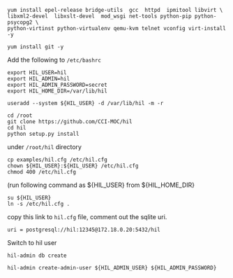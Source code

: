 

```
yum install epel-release bridge-utils  gcc  httpd  ipmitool libvirt \
libxml2-devel  libxslt-devel  mod_wsgi net-tools python-pip python-psycopg2 \
python-virtinst python-virtualenv qemu-kvm telnet vconfig virt-install -y
```

```
yum install git -y
```

Add the following to ```/etc/bashrc```

```
export HIL_USER=hil
export HIL_ADMIN=hil
export HIL_ADMIN_PASSWORD=secret
export HIL_HOME_DIR=/var/lib/hil
```

```
useradd --system ${HIL_USER} -d /var/lib/hil -m -r
```

```
cd /root
git clone https://github.com/CCI-MOC/hil
cd hil
python setup.py install
```


under ```/root/hil``` directory
```
cp examples/hil.cfg /etc/hil.cfg
chown ${HIL_USER}:${HIL_USER} /etc/hil.cfg
chmod 400 /etc/hil.cfg
```
(run following command as ${HIL_USER} from ${HIL_HOME_DIR}
``` 
su ${HIL_USER}
ln -s /etc/hil.cfg .
```

copy this link to ```hil.cfg``` file, comment out the sqlite uri.

```
uri = postgresql://hil:12345@172.18.0.20:5432/hil
```

Switch to hil user
```
hil-admin db create
```

```
hil-admin create-admin-user ${HIL_ADMIN_USER} ${HIL_ADMIN_PASSWORD}
```

